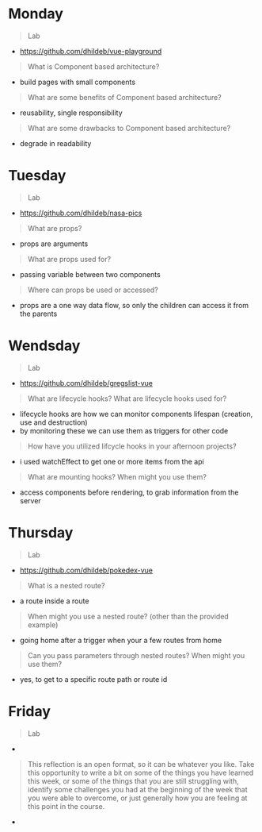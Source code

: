 # Monday
>Lab
- https://github.com/dhildeb/vue-playground

>What is Component based architecture?
- build pages with small components

>What are some benefits of Component based architecture?
- reusability, single responsibility

>What are some drawbacks to Component based architecture?
- degrade in readability

# Tuesday
>Lab
- https://github.com/dhildeb/nasa-pics

>What are props?
- props are arguments

>What are props used for?
- passing variable between two components

>Where can props be used or accessed?
- props are a one way data flow, so only the children can access it from the parents

# Wendsday
>Lab
- https://github.com/dhildeb/gregslist-vue

>What are lifecycle hooks? What are lifecycle hooks used for?
- lifecycle hooks are how we can monitor components lifespan (creation, use and destruction)
- by monitoring these we can use them as triggers for other code

>How have you utilized lifcycle hooks in your afternoon projects?
- i used watchEffect to get one or more items from the api

>What are mounting hooks? When might you use them?
- access components before rendering, to grab information from the server

# Thursday
>Lab
- https://github.com/dhildeb/pokedex-vue

>What is a nested route?
- a route inside a route

>When might you use a nested route? (other than the provided example)
- going home after a trigger when your a few routes from home

>Can you pass parameters through nested routes? When might you use them?
- yes, to get to a specific route path or route id

# Friday
>Lab
- 

>This reflection is an open format, so it can be whatever you like. Take this opportunity to write a bit on some of the things you have learned this week, or some of the things that you are still struggling with, identify some challenges you had at the beginning of the week that you were able to overcome, or just generally how you are feeling at this point in the course.
- 